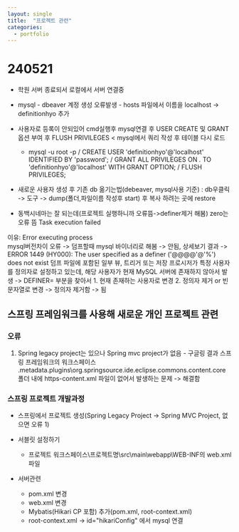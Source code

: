 ```yaml
---
layout: single
title:  "프로젝트 관련"
categories:
  - portfolio
---
```


# 240521
* 학원 서버 종료되서 로컬에서 서버 연결중
* mysql - dbeaver 계정 생성 오류발생 - hosts 파일에서 이름을 localhost -> definitionhyo 추가
* 사용자로 등록이 안되있어 cmd실행후 mysql연결 후 USER CREATE 및 GRANT 옵션 부여 후 FLUSH PRIVILEGES < mysql에서 쿼리 작성 후 테이블 다시 로드
  * mysql -u root -p / CREATE USER 'definitionhyo'@'localhost' IDENTIFIED BY 'password'; / GRANT ALL PRIVILEGES ON *.* TO 'definitionhyo'@'localhost' WITH GRANT OPTION; / FLUSH PRIVILEGES;

* 새로운 사용자 생성 후 기존 db 옮기는법(debeaver, mysql사용 기준) : db우클릭 -> 도구 -> dump(폴더,파일이름 작성후 start) 후 복사 하려는 곳에 restore

* 동백시네마는 잘 되는데(프로젝트 실행하니까 오류뜸->definer제거 해봄)
zero는 오류 뜸
Task execution failed

이유:
 Error executing process  
 mysql버전차이 오류 -> 덤프할때 mysql 바이너리로 해봄 -> 안됨, 상세보기 결과 -> ERROR 1449 (HY000): The user specified as a definer ('@@@@'@'%') does not exist 덤프 파일에 포함된 일부 뷰, 트리거 또는 저장 프로시저가 특정 사용자를 정의자로 설정하고 있는데, 해당 사용자가 현재 MySQL 서버에 존재하지 않아서 발생 -> DEFINER= 부분을 찾아서 1. 현재 존재하는 사용자로 변경 2. 정의자 제거 or 빈문자열로 변경 -> 정의자 제거함 -> 됨

## 스프링 프레임워크를 사용해 새로운 개인 프로젝트 관련

### 오류
1) Spring legacy project는 있으나 Spring mvc project가 없음 - 구글링 결과 스프링 프레임워크의 워크스페이스 \.metadata\.plugins\org.springsource.ide.eclipse.commons.content.core 폴더 내에 https-content.xml 파일이 없어서 발생하는 문제 -> 해결함


### 스프링 프로젝트 개발과정 
* 스프링에서 프로젝트 생성(Spring Legacy Project -> Spring MVC Project, 없으면 오류 1) 
* 서블릿 설정하기
   * 프로젝트 워크스페이스\프로젝트명\src\main\webapp\WEB-INF의 web.xml파일 
    
* 서버관련
  * pom.xml 변경
  * web.xml 변경
  * Mybatis(Hikari CP 포함) 추가(pom.xml, root-context.xml)
  * root-context.xml -> id="hikariConfig" 에서 mysql 연결